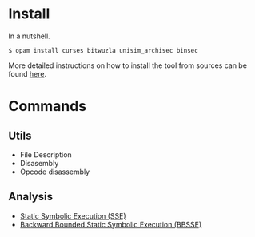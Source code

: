 # Install

In a nutshell.
```console
$ opam install curses bitwuzla unisim_archisec binsec
```
More detailed instructions on how to install the tool from sources can be found [here](../INSTALL.md).

# Commands

## Utils


- File Description
- Disasembly
- Opcode disassembly

## Analysis

- [Static Symbolic Execution (SSE)](sse)
- [Backward Bounded Static Symbolic Execution (BBSSE)](bbsse)
